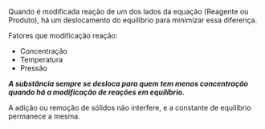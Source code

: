 Quando é modificada reação de um dos lados da equação (Reagente ou Produto), há um deslocamento do equilíbrio para minimizar essa diferença.

Fatores que modificação reação:
 - Concentração
 - Temperatura
 - Pressão

***A substância sempre se desloca para quem tem menos concentração quando há a modificação de reações em equilíbrio.***


A adição ou remoção de sólidos não interfere, e a constante de equilíbrio permanece a mesma. 


